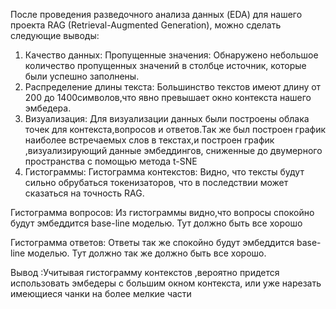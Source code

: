 После проведения разведочного анализа данных (EDA) для нашего проекта RAG (Retrieval-Augmented Generation), можно сделать следующие выводы:
1) Качество данных: 
Пропущенные значения: Обнаружено небольшое количество пропущенных значений в столбце источник, которые были успешно заполнены.
2) Распределение длины текста:
Большинство текстов имеют длину от 200 до 1400символов,что явно превышает окно контекста нашего эмбедера.
3) Визуализация:
Для визуализации данных были построены облака точек для контекста,вопросов и ответов.Так же был построен график наиболее встречаемых слов в текстах,и
построен график ,визуализирующий данные эмбеддингов, сниженные до двумерного пространства с помощью метода t-SNE
4) Гистограммы:
Гистограмма контекстов:
Видно, что тексты будут сильно обрубаться токенизаторов, что в последствии может сказаться на точность RAG. 

Гистограмма  вопросов:
Из гистограммы видно,что вопросы спокойно будут эмбеддится base-line моделью. Тут должно быть все хорошо

Гистограмма ответов:
Ответы так же спокойно будут эмбеддится base-line моделью. Тут должно так же должно быть все хорошо.

Вывод :Учитывая гистограмму контекстов ,вероятно придется использовать эмбедеры с большим окном контекста, или уже нарезать имеющиеся чанки на более мелкие части
